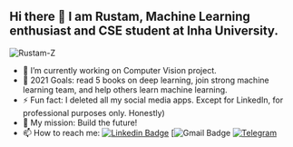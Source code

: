 ## Hi there 👋 I am Rustam, Machine Learning enthusiast and CSE student at Inha University.
<p align="left"> <img src="https://komarev.com/ghpvc/?username=Rustam-Z" alt="Rustam-Z"/> </p> 

- 🔭 I’m currently working on Computer Vision project.
- 🥅 2021 Goals: read 5 books on deep learning, join strong machine learning team, and help others learn machine learning.
- ⚡ Fun fact: I deleted all my social media apps. Except for LinkedIn, for professional purposes only. Honestly)
- 🚀 My mission: Build the future!
- 📫 How to reach me:
[![Linkedin Badge](https://img.shields.io/badge/-LinkedIn-blue?style=flat-square&logo=Linkedin&logoColor=white)](https://www.linkedin.com/in/Rustam-Z) 
[![Gmail Badge](https://img.shields.io/badge/-Gmail-c14438?style=flat-square&logo=Gmail&logoColor=white&link=mailto:zokirovrustam202@gmail.com)
[![Telegram](https://img.shields.io/badge/-Telegram-2CA5E0?style=flat-square&logo=telegram&logoColor=white)](https://t.me/rz_zokirov)
<!-- If you are reading this believe me you can do big things! -->
